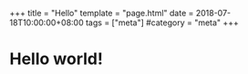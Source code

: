 +++
title = "Hello"
template = "page.html" 
date = 2018-07-18T10:00:00+08:00
tags = ["meta"]
#category = "meta"
+++

# Hello world!
